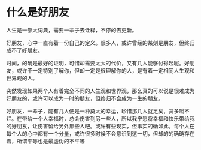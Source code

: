 # 什么是好朋友

人生是一部大词典，需要一辈子去诠释，不停的去更新。

好朋友，心中一直有着一份自己的定义。很多人，或许曾经的某刻是朋友，但终归成不了好朋友。

时间，的确是最好的证明，可惜却需要太大的代价，又有几人能够付得起呢。好朋友，或许不一定特别了解你，但却一定是很理解你的人，是有着一定相同人生观和世界观的人。

突然发现如果两个人有着完全不同的人生观和世界观，那么真的可以说是很难成为好朋友的，或许可以成为一时的朋友，但终归不会成为一生的朋友。

好朋友，一辈子，能有几人便是一种莫大的幸运，珍惜那几人就足矣，贪多嚼不烂。在带给一个人幸福时，总会伤害到另一些人，所以我宁愿将幸福和快乐带给我的好朋友，让伤害留给另外那些人吧。或许有些现实，但事实的确如此。每个人在每个人的心中都有一个分量，或许很多时候不会意识到这一切，但却的的确确存在着，所谓平等也是最虚伪的不平等
